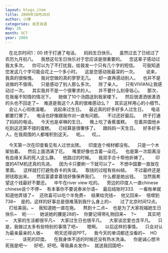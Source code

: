 ```yaml
---
layout: blogs_item
title: 2009年10月26日
author: 小傅
categories: 自言自语
day: 26
month: OCT
year: 2009
---
```




&nbsp;&nbsp; 在北京时间1：00
终于打通了电话。
&nbsp;&nbsp; 妈妈生日快乐。
&nbsp;&nbsp; 虽然过去了已经过了农历九月初八。
&nbsp;&nbsp; 我想这句生日快乐对于您应该是很重要的。
&nbsp;&nbsp; 您这辈子感动过我太多次。
&nbsp;&nbsp; 你可以为了不打扰我，给我发一个只有几个字的短信。
&nbsp;&nbsp; 可我知道您发这几个字可能会花上一个多小时。
&nbsp;&nbsp; 这是您感动我最深的一次。
&nbsp;&nbsp;
&nbsp;&nbsp; 说来，我真的很惭愧。
&nbsp;&nbsp; 我对您做的真的寥寥无几。
&nbsp;&nbsp; 却一直再感动别人。
&nbsp;&nbsp; 也并不是说做的不值得。
&nbsp;&nbsp; 只是感动了别人那么多次。
&nbsp;&nbsp; 除了亲人。
&nbsp;&nbsp; 只有VIVIAN让我感动过一次。
&nbsp;&nbsp; 其实我并不是一个很奢求的人。
&nbsp;&nbsp; 并不要什么刻骨铭心。
&nbsp;&nbsp; 那次，在我毫不知情的情况下。
&nbsp;&nbsp; 她做了10个汤圆送到我家楼下。
&nbsp;&nbsp; 然后很潇洒很潇洒的头也不回走了~
&nbsp;&nbsp; 难道是我这个人真的很难感动么？
&nbsp;&nbsp; 其实这样用心的小细节。
&nbsp;&nbsp; 会让人心彻夜温暖。
&nbsp;&nbsp;
说起来过生日。
&nbsp;&nbsp; 最近真的好多好多人过生日。
&nbsp;&nbsp; 电话都要打爆了。
&nbsp;&nbsp; 电话也好像跟我作对一直有问题。
&nbsp;&nbsp; 不过还好最后。
&nbsp;&nbsp; 终于打通了妈妈的电话。
&nbsp;&nbsp; 今天也是卓琳的生日。
&nbsp;&nbsp; 晚上吃了香蕉蛋糕。
&nbsp;&nbsp; 在着异国他乡吃到这还算不错的蛋糕。
&nbsp;&nbsp; 已经算是很奢侈了。
&nbsp;&nbsp; 跟妈妈一天生日。
&nbsp;&nbsp; 好多好多人。在我周围的人都堆积到这天。
&nbsp;&nbsp; 呃。。
&nbsp;&nbsp; 哎。。

&nbsp;&nbsp;
今天第一次在印度看见有人过世出殡。
&nbsp;&nbsp; 印度连个棺材都没有。
&nbsp;&nbsp; 只是一个木架抬着。
&nbsp;&nbsp; 然后上面洒满了花。
&nbsp;&nbsp; 嘴里好像也含着一朵花。
&nbsp;&nbsp; 也是第一次距离没有血缘关系的死人这么静。
&nbsp;&nbsp; 他路过的时候。
&nbsp;&nbsp; 我双手合十帮他祈祷了。
&nbsp;&nbsp;
&nbsp;&nbsp; 印度的ATM机还真的先进。
&nbsp;&nbsp; 因为卡只要刷一下就可以了~
&nbsp;&nbsp; 不想中国要一直放在里面。
&nbsp;&nbsp; 这样就打打避免吞卡的失误。
&nbsp;&nbsp; 取钱的过程有些纠结。
&nbsp;&nbsp; 不过最终还是把钱取出来。
&nbsp;&nbsp; 然后富婆拿着钱好像保养我们。
&nbsp;&nbsp; 什么都是她出钱。
&nbsp;&nbsp;
当然我希望这个钱最好不要还。
&nbsp;&nbsp; 中午在river
view 吃的。
&nbsp;&nbsp; 旁边的印度人一直chinese
chinese说个不停~
&nbsp;&nbsp; 有本事你不要说泰米尔语~
&nbsp;&nbsp; 最后结账时333.
&nbsp;&nbsp; 一看账单就知道他弄错了~
&nbsp;&nbsp; 还欣喜可以吃个半免费~
&nbsp;&nbsp; 结果给完钱~
&nbsp;&nbsp; 他又回来~
&nbsp;&nbsp; 倍增到738~
&nbsp;&nbsp; 是的。这样的好事总是很难落到我什么身上的~
&nbsp;&nbsp;
&nbsp;&nbsp; 过了北京时间12点。
&nbsp;&nbsp; 打给美丽。~
&nbsp;&nbsp; 我知道她一直在拖。
&nbsp;&nbsp; 熬到十二点~
&nbsp;&nbsp; 也是为了大家祝福她生日快乐~
&nbsp;&nbsp; 呃⋯⋯
&nbsp;&nbsp; 她说她的腰是28的~
&nbsp;&nbsp; 你要记得带礼物回来~
&nbsp;&nbsp; ?~
&nbsp;
&nbsp;&nbsp;
&nbsp;&nbsp; 其实吧~
&nbsp;&nbsp; 大家的生活都很平凡~
&nbsp;&nbsp; 大家过生日也很平凡。
&nbsp;&nbsp; 大家谈恋爱也含平凡。
&nbsp;&nbsp; 只是，我做过太多有些特别的事情了吧~
&nbsp;&nbsp;
&nbsp;&nbsp; 嗯啊。
&nbsp;&nbsp; 以后这样的事情。
&nbsp;&nbsp; 只会对认为最亲最亲的人做~
&nbsp;&nbsp;
&nbsp;
&nbsp;&nbsp; 明天还得说PPT。
&nbsp;&nbsp; 我今天的单词都还没看的~
&nbsp;&nbsp; HO&nbsp; ⋯⋯
&nbsp;&nbsp;
&nbsp;&nbsp; 该死的印度。
&nbsp;&nbsp; 在我身体不适的时候还没有热水洗澡。
&nbsp;&nbsp; 你是诚心想冷死我是吧〜
　 好吧，好吧。等我鼻炎发作~
&nbsp;&nbsp; 就送我回国吧~


